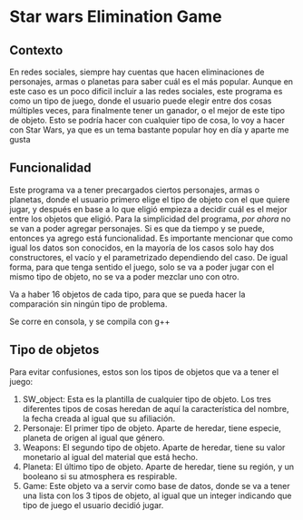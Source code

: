# Star wars Elimination Game

## Contexto 
En redes sociales, siempre hay cuentas que hacen eliminaciones de personajes, armas o planetas para saber cuál es el más popular. Aunque en este caso es un poco dificil incluir a las redes sociales, este programa es como un tipo de juego, donde el usuario puede elegir entre dos cosas múltiples veces, para finalmente tener un ganador, o el mejor de este tipo de objeto. Esto se podría hacer con cualquier tipo de cosa, lo voy a hacer con Star Wars, ya que es un tema bastante popular hoy en día y aparte me gusta

## Funcionalidad
Este programa va a tener precargados ciertos personajes, armas o planetas, donde el usuario primero elige el tipo de objeto con el que quiere jugar, y después en base a lo que eligió empieza a decidir cuál es el mejor entre los objetos que eligió. Para la simplicidad del programa, *por ahora* no se van a poder agregar personajes. Si es que da tiempo y se puede, entonces ya agrego está funcionalidad. Es importante mencionar que como igual los datos son conocidos, en la mayoría de los casos solo hay dos constructores, el vacío y el parametrizado dependiendo del caso. De igual forma, para que tenga sentido el juego, solo se va a poder jugar con el mismo tipo de objeto, no se va a poder mezclar uno con otro. 

Va a haber 16 objetos de cada tipo, para que se pueda hacer la comparación sin ningún tipo de problema. 

Se corre en consola, y se compila con g++

## Tipo de objetos
Para evitar confusiones, estos son los tipos de objetos que va a tener el juego: 
1. SW_object: Esta es la plantilla de cualquier tipo de objeto. Los tres diferentes tipos  de cosas heredan de aquí la característica del nombre, la fecha creada al igual que su afiliación. 
2. Personaje: El primer tipo de objeto. Aparte de heredar, tiene especie, planeta de origen al igual que género. 
3. Weapons: El segundo tipo de objeto. Aparte de heredar, tiene su valor monetario al igual del material que está hecho. 
4. Planeta: El último tipo de objeto. Aparte de heredar, tiene su región, y un booleano si su atmosphera es respirable. 
5. Game: Este objeto va a servir como base de datos, donde se va a tener una lista con los 3 tipos de objeto, al igual que un integer indicando que tipo de juego el usuario decidió jugar. 
